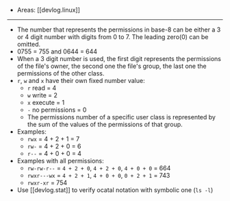 
- Areas: [[devlog.linux]]

---

- The number that represents the permissions in base-8 can be either a 3 or 4 digit number with digits from 0 to 7. The leading zero(0) can be omitted.
- 0755 = 755 and 0644 = 644
- When a 3 digit number is used, the first digit represents the permissions of the file's owner, the second one the file's group, the last one the permissions of the other class.
- `r`, `w` and `x` have their own fixed number value:
  - `r` read = 4
  - `w` write = 2
  - `x` execute = 1
  - `-` no permissions = 0
  - The permissions number of a specific user class is represented by the sum of the values of the permissions of that group.
- Examples:
  - `rwx` = 4 + 2 + 1 = 7
  - `rw-` = 4 + 2 + 0 = 6
  - `r--` = 4 + 0 + 0 = 4
- Examples with all permissions:
  - `rw-rw-r--` = `4 + 2 + 0`, `4 + 2 + 0`, `4 + 0 + 0` = 664
  - `rwxr---wx` = `4 + 2 + 1`, `4 + 0 + 0`, `0 + 2 + 1` = 743
  - `rwxr-xr` = 754
- Use [[devlog.stat]] to verify ocatal notation with symbolic one (`ls -l`)
